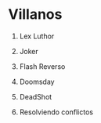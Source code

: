 
# Villanos

1. Lex Luthor
2. Joker
3. Flash Reverso
4. Doomsday
5. DeadShot

6. Resolviendo conflictos
